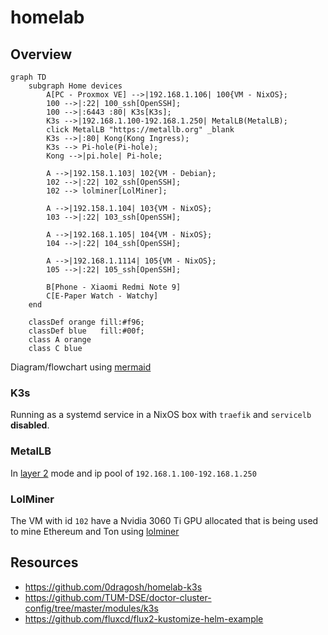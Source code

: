 # homelab


## Overview

```mermaid
graph TD
	subgraph Home devices
		A[PC - Proxmox VE] -->|192.168.1.106| 100{VM - NixOS};
		100 -->|:22| 100_ssh[OpenSSH];
		100 -->|:6443 :80| K3s[K3s];
		K3s -->|192.168.1.100-192.168.1.250| MetalLB(MetalLB);
		click MetalLB "https://metallb.org" _blank
		K3s -->|:80| Kong(Kong Ingress);
		K3s --> Pi-hole(Pi-hole);
		Kong -->|pi.hole| Pi-hole;
		
		A -->|192.158.1.103| 102{VM - Debian};
		102 -->|:22| 102_ssh[OpenSSH];
		102 --> lolminer[LolMiner];
		
		A -->|192.158.1.104| 103{VM - NixOS};
		103 -->|:22| 103_ssh[OpenSSH];
		
		A -->|192.168.1.105| 104{VM - NixOS};
		104 -->|:22| 104_ssh[OpenSSH];
		
		A -->|192.168.1.1114| 105{VM - NixOS};
		105 -->|:22| 105_ssh[OpenSSH];
		
		B[Phone - Xiaomi Redmi Note 9]
		C[E-Paper Watch - Watchy]
	end
	
	classDef orange fill:#f96;
	classDef blue	fill:#00f;
	class A orange
	class C blue
```

Diagram/flowchart using [mermaid](https://github.com/mermaid-js/mermaid)

### K3s

Running as a systemd service in a NixOS box with `traefik` and `servicelb` **disabled**.

### MetalLB

In [layer 2](https://metallb.org/concepts/layer2/) mode and ip pool of `192.168.1.100-192.168.1.250`

### LolMiner

The VM with id `102` have a Nvidia 3060 Ti GPU allocated that is being used to mine Ethereum and Ton using [lolminer](https://github.com/Lolliedieb/lolMiner-releases)

## Resources

- https://github.com/0dragosh/homelab-k3s
- https://github.com/TUM-DSE/doctor-cluster-config/tree/master/modules/k3s
- https://github.com/fluxcd/flux2-kustomize-helm-example
